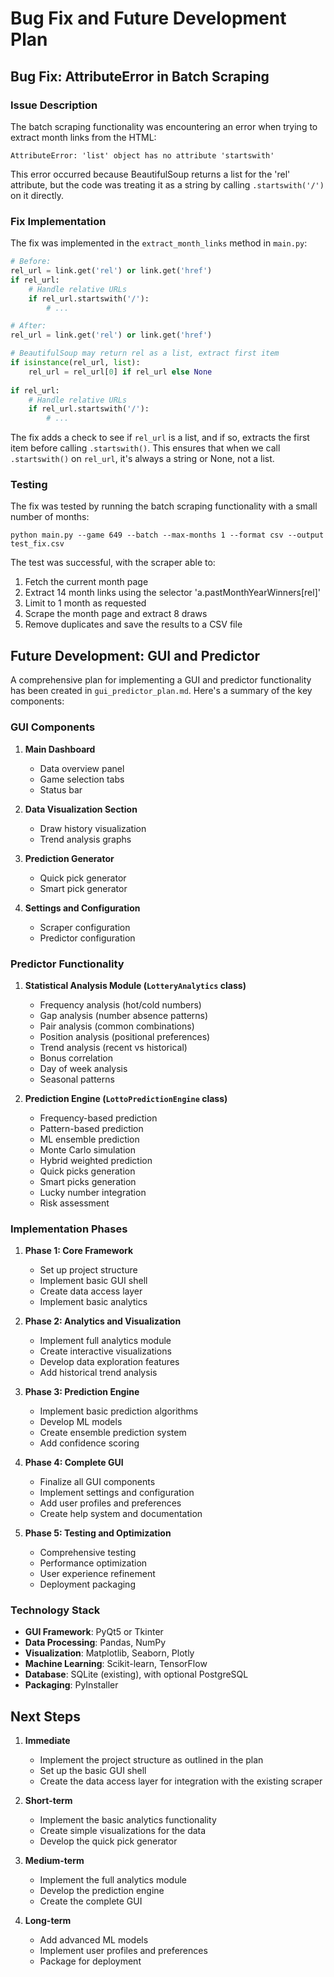 # Bug Fix and Future Development Plan

## Bug Fix: AttributeError in Batch Scraping

### Issue Description

The batch scraping functionality was encountering an error when trying to extract month links from the HTML:

```
AttributeError: 'list' object has no attribute 'startswith'
```

This error occurred because BeautifulSoup returns a list for the 'rel' attribute, but the code was treating it as a string by calling `.startswith('/')` on it directly.

### Fix Implementation

The fix was implemented in the `extract_month_links` method in `main.py`:

```python
# Before:
rel_url = link.get('rel') or link.get('href')
if rel_url:
    # Handle relative URLs
    if rel_url.startswith('/'):
        # ...

# After:
rel_url = link.get('rel') or link.get('href')

# BeautifulSoup may return rel as a list, extract first item
if isinstance(rel_url, list):
    rel_url = rel_url[0] if rel_url else None
    
if rel_url:
    # Handle relative URLs
    if rel_url.startswith('/'):
        # ...
```

The fix adds a check to see if `rel_url` is a list, and if so, extracts the first item before calling `.startswith()`. This ensures that when we call `.startswith()` on `rel_url`, it's always a string or None, not a list.

### Testing

The fix was tested by running the batch scraping functionality with a small number of months:

```
python main.py --game 649 --batch --max-months 1 --format csv --output test_fix.csv
```

The test was successful, with the scraper able to:
1. Fetch the current month page
2. Extract 14 month links using the selector 'a.pastMonthYearWinners[rel]'
3. Limit to 1 month as requested
4. Scrape the month page and extract 8 draws
5. Remove duplicates and save the results to a CSV file

## Future Development: GUI and Predictor

A comprehensive plan for implementing a GUI and predictor functionality has been created in `gui_predictor_plan.md`. Here's a summary of the key components:

### GUI Components

1. **Main Dashboard**
   - Data overview panel
   - Game selection tabs
   - Status bar

2. **Data Visualization Section**
   - Draw history visualization
   - Trend analysis graphs

3. **Prediction Generator**
   - Quick pick generator
   - Smart pick generator

4. **Settings and Configuration**
   - Scraper configuration
   - Predictor configuration

### Predictor Functionality

1. **Statistical Analysis Module (`LotteryAnalytics` class)**
   - Frequency analysis (hot/cold numbers)
   - Gap analysis (number absence patterns)
   - Pair analysis (common combinations)
   - Position analysis (positional preferences)
   - Trend analysis (recent vs historical)
   - Bonus correlation
   - Day of week analysis
   - Seasonal patterns

2. **Prediction Engine (`LottoPredictionEngine` class)**
   - Frequency-based prediction
   - Pattern-based prediction
   - ML ensemble prediction
   - Monte Carlo simulation
   - Hybrid weighted prediction
   - Quick picks generation
   - Smart picks generation
   - Lucky number integration
   - Risk assessment

### Implementation Phases

1. **Phase 1: Core Framework**
   - Set up project structure
   - Implement basic GUI shell
   - Create data access layer
   - Implement basic analytics

2. **Phase 2: Analytics and Visualization**
   - Implement full analytics module
   - Create interactive visualizations
   - Develop data exploration features
   - Add historical trend analysis

3. **Phase 3: Prediction Engine**
   - Implement basic prediction algorithms
   - Develop ML models
   - Create ensemble prediction system
   - Add confidence scoring

4. **Phase 4: Complete GUI**
   - Finalize all GUI components
   - Implement settings and configuration
   - Add user profiles and preferences
   - Create help system and documentation

5. **Phase 5: Testing and Optimization**
   - Comprehensive testing
   - Performance optimization
   - User experience refinement
   - Deployment packaging

### Technology Stack

- **GUI Framework**: PyQt5 or Tkinter
- **Data Processing**: Pandas, NumPy
- **Visualization**: Matplotlib, Seaborn, Plotly
- **Machine Learning**: Scikit-learn, TensorFlow
- **Database**: SQLite (existing), with optional PostgreSQL
- **Packaging**: PyInstaller

## Next Steps

1. **Immediate**
   - Implement the project structure as outlined in the plan
   - Set up the basic GUI shell
   - Create the data access layer for integration with the existing scraper

2. **Short-term**
   - Implement the basic analytics functionality
   - Create simple visualizations for the data
   - Develop the quick pick generator

3. **Medium-term**
   - Implement the full analytics module
   - Develop the prediction engine
   - Create the complete GUI

4. **Long-term**
   - Add advanced ML models
   - Implement user profiles and preferences
   - Package for deployment